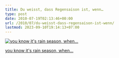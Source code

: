 ```yaml
---
title: Du weisst, dass Regensaison ist, wenn…
type: post
date: 2010-07-19T02:13:46+00:00
url: /2010/07/du-weisst-dass-regensaison-ist-wenn/
lastmod: 2023-09-10T19:14:13+07:00
---
```

<div class="flickr">
  <a href="http://www.flickr.com/photos/schreibblogade/4808629515/" title="you know it's rain season, when..."><img src="//farm5.static.flickr.com/4075/4808629515_ea5cb6a710.jpg" alt="you know it's rain season, when..." /></p>

  <p>
    you know it's rain season, when...
  </p>

  <p>
    </a></div>
